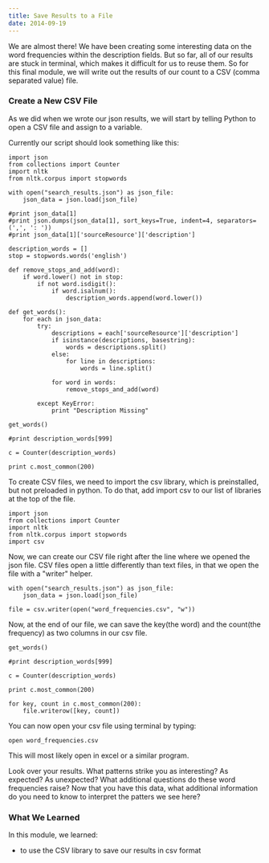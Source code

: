 ```yaml
---
title: Save Results to a File
date: 2014-09-19
---
```


We are almost there! We have been creating some interesting data on the word frequencies within the description fields. But so far, all of our results are stuck in terminal, which makes it difficult for us to reuse them. So for this final module, we will write out the results of our count to a CSV (comma separated value) file.

### Create a New CSV File

As we did when we wrote our json results, we will start by telling Python to open a CSV file and assign to a variable.

Currently our script should look something like this:

    import json
    from collections import Counter
    import nltk
    from nltk.corpus import stopwords

    with open("search_results.json") as json_file:
        json_data = json.load(json_file)
        
    #print json_data[1]
    #print json.dumps(json_data[1], sort_keys=True, indent=4, separators=(',', ': '))
    #print json_data[1]['sourceResource']['description']

    description_words = []
    stop = stopwords.words('english')

    def remove_stops_and_add(word):
        if word.lower() not in stop:
            if not word.isdigit():
                if word.isalnum():
                    description_words.append(word.lower())
                
    def get_words():
        for each in json_data:
            try:
                descriptions = each['sourceResource']['description']
                if isinstance(descriptions, basestring):
                    words = descriptions.split()
                else:
                    for line in descriptions:
                        words = line.split()
                
                for word in words:
                    remove_stops_and_add(word)
                
            except KeyError:
                print "Description Missing"

    get_words()

    #print description_words[999] 

    c = Counter(description_words)

    print c.most_common(200)


To create CSV files, we need to import the csv library, which is preinstalled, but not preloaded in python. To do that, add <span class="command">import csv</span> to our list of libraries at the top of the file.

    import json
    from collections import Counter
    import nltk
    from nltk.corpus import stopwords
    import csv
   
Now, we can create our CSV file right after the line where we opened the json file. CSV files open a little differently than text files, in that we open the file with a "writer" helper.
    
    with open("search_results.json") as json_file:
        json_data = json.load(json_file)

    file = csv.writer(open("word_frequencies.csv", "w"))


Now, at the end of our file, we can save the key(the word) and the count(the frequency) as two columns in our csv file.

    get_words()

    #print description_words[999] 

    c = Counter(description_words)

    print c.most_common(200)

    for key, count in c.most_common(200):
        file.writerow([key, count])

You can now open your csv file using terminal by typing:

    open word_frequencies.csv

This will most likely open in excel or a similar program. 

Look over your results. What patterns strike you as interesting? As expected? As unexpected? What additional questions do these word frequencies raise? Now that you have this data, what additional information do you need to know to interpret the patters we see here?

### What We Learned

In this module, we learned:

- to use the CSV library to save our results in csv format

